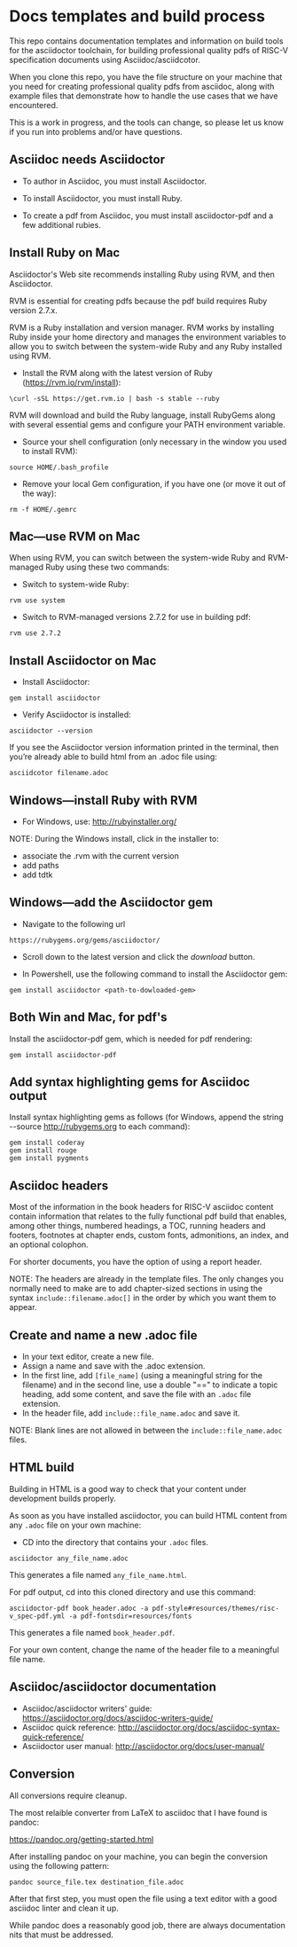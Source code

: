 # Docs templates and build process

This repo contains documentation templates and information on build tools for the asciidoctor toolchain, for building professional quality pdfs of RISC-V specification documents using Asciidoc/asciidcotor.

When you clone this repo, you have the file structure on your machine that you need for creating professional quality pdfs from asciidoc, along with example files that demonstrate how to handle the use cases that we have encountered.

This is a work in progress, and the tools can change, so please let us know if you run into problems and/or have questions.

## Asciidoc needs Asciidoctor

- To author in Asciidoc, you must install Asciidoctor.

- To install Asciidoctor, you must install Ruby.

- To create a pdf from Asciidoc, you must install asciidoctor-pdf and a few additional rubies.

## Install Ruby on Mac

Asciidoctor's Web site recommends installing Ruby using RVM, and then Asciidoctor.

RVM is essential for creating pdfs because the pdf build requires Ruby version 2.7.x.

RVM is a Ruby installation and version manager. RVM works by installing Ruby inside your home directory and manages the environment variables to allow you to switch between the system-wide Ruby and any Ruby installed using RVM.

- Install the RVM along with the latest version of Ruby (https://rvm.io/rvm/install):

```
\curl -sSL https://get.rvm.io | bash -s stable --ruby
```

RVM will download and build the Ruby language, install RubyGems along with several essential gems and configure your PATH environment variable.

- Source your shell configuration (only necessary in the window you used to install RVM):

```
source HOME/.bash_profile
```

- Remove your local Gem configuration, if you have one (or move it out of the way):

```
rm -f HOME/.gemrc
```

## Mac—use RVM on Mac


When using RVM, you can switch between the system-wide Ruby and RVM-managed Ruby using these two commands:

- Switch to system-wide Ruby:

```
rvm use system
```

- Switch to RVM-managed versions 2.7.2 for use in building pdf:

```
rvm use 2.7.2
```

## Install Asciidoctor on Mac

- Install Asciidoctor:

```
gem install asciidoctor
```

- Verify Asciidoctor is installed:

```
asciidoctor --version
```

If you see the Asciidoctor version information printed in the terminal, then you’re already able to build html from an .adoc file using:

```
asciidcotor filename.adoc
```

## Windows—install Ruby with RVM

- For Windows, use: http://rubyinstaller.org/

NOTE: During the Windows install, click in the installer to:

- associate the .rvm with the current version
- add paths
- add tdtk

## Windows—add the Asciidoctor gem

- Navigate to the following url

```
https://rubygems.org/gems/asciidoctor/
```

- Scroll down to the latest version and click the *download* button.

- In Powershell, use the following command to install the Asciidoctor gem:

```
gem install asciidoctor <path-to-dowloaded-gem>
```

## Both Win and Mac, for pdf's

Install the asciidoctor-pdf gem, which is needed for pdf rendering:

```
gem install asciidoctor-pdf 
```

## Add syntax highlighting gems for Asciidoc output

Install syntax highlighting gems as follows (for Windows, append the string --source http://rubygems.org to each command):

```
gem install coderay
gem install rouge
gem install pygments
``` 

## Asciidoc headers

Most of the information in the book headers for RISC-V asciidoc content contain information that relates to the fully functional pdf build that enables, among other things, numbered headings, a TOC, running headers and footers, footnotes at chapter ends, custom fonts, admonitions, an index, and an optional colophon. 

For shorter documents, you have the option of using a report header.

NOTE: The headers are already in the template files. The only changes you normally need to make are to add chapter-sized sections in using the syntax `include::filename.adoc[]` in the order by which you want them to appear.

## Create and name a new .adoc file

- In your text editor, create a new file.
- Assign a name and save with the .adoc extension.
- In the first line, add `[file_name]` (using a meaningful string for the filename) and in the second line, use a double "==" to indicate a topic heading, add some content, and save the file with an `.adoc` file extension.
- In the header file, add `include::file_name.adoc` and save it.

NOTE: Blank lines are not allowed in between the `include::file_name.adoc` files.

## HTML build

Building in HTML is a good way to check that your content under development builds properly. 

As soon as you have installed asciidoctor, you can build HTML content from any `.adoc` file on your own machine:

- CD into the directory that contains your `.adoc` files.

```
asciidoctor any_file_name.adoc
```
This generates a file named `any_file_name.html`.

For pdf output, cd into this cloned directory and use this command:

```
asciidoctor-pdf book_header.adoc -a pdf-style#resources/themes/risc-v_spec-pdf.yml -a pdf-fontsdir=resources/fonts
```

This generates a file named `book_header.pdf`. 

For your own content, change the name of the header file to a meaningful file name.

## Asciidoc/asciidoctor documentation

* Asciidoc/asciidoctor writers' guide: https://asciidoctor.org/docs/asciidoc-writers-guide/
* Asciidoc quick reference: http://asciidoctor.org/docs/asciidoc-syntax-quick-reference/
* Asciidoctor user manual: http://asciidoctor.org/docs/user-manual/


## Conversion

All conversions require cleanup.

The most relaible converter from LaTeX to asciidoc that I have found is pandoc:

https://pandoc.org/getting-started.html

After installing pandoc on your machine, you can begin the conversion using the following pattern:

```cmd
pandoc source_file.tex destination_file.adoc
```

After that first step, you must open the file using a text editor with a good asciidoc linter and clean it up.

While pandoc does a reasonably good job, there are always documentation nits that must be addressed.

